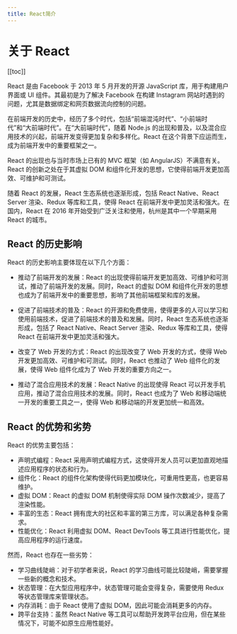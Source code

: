 ```yaml
---
title: React简介
---
```


# 关于 React

[[toc]]

React 是由 Facebook 于 2013 年 5 月开发的开源 JavaScript 库，用于构建用户界面或 UI 组件。其最初是为了解决 Facebook 在构建 Instagram 网站时遇到的问题，尤其是数据绑定和网页数据流向控制的问题。

在前端开发的历史中，经历了多个时代，包括“前端混沌时代”、“小前端时代”和“大前端时代”。在“大前端时代”，随着 Node.js 的出现和普及，以及混合应用技术的兴起，前端开发变得更加复杂和多样化。React 在这个背景下应运而生，成为前端开发中的重要框架之一。

React 的出现也与当时市场上已有的 MVC 框架（如 AngularJS）不满意有关。React 的创新之处在于其虚拟 DOM 和组件化开发的思想，它使得前端开发更加高效、可维护和可测试。

随着 React 的发展，React 生态系统也逐渐形成，包括 React Native、React Server 渲染、Redux 等库和工具，使得 React 在前端开发中更加灵活和强大。在国内，React 在 2016 年开始受到广泛关注和使用，杭州是其中一个早期采用 React 的城市。

## React 的历史影响

React 的历史影响主要体现在以下几个方面：

- 推动了前端开发的发展：React 的出现使得前端开发更加高效、可维护和可测试，推动了前端开发的发展。同时，React 的虚拟 DOM 和组件化开发的思想也成为了前端开发中的重要思想，影响了其他前端框架和库的发展。

- 促进了前端技术的普及：React 的开源和免费使用，使得更多的人可以学习和使用前端技术，促进了前端技术的普及和发展。同时，React 生态系统也逐渐形成，包括了 React Native、React Server 渲染、Redux 等库和工具，使得 React 在前端开发中更加灵活和强大。

- 改变了 Web 开发的方式：React 的出现改变了 Web 开发的方式，使得 Web 开发更加高效、可维护和可测试。同时，React 也推动了 Web 组件化的发展，使得 Web 组件化成为了 Web 开发的重要方向之一。

- 推动了混合应用技术的发展：React Native 的出现使得 React 可以开发手机应用，推动了混合应用技术的发展。同时，React 也成为了 Web 和移动端统一开发的重要工具之一，使得 Web 和移动端的开发更加统一和高效。

## React 的优势和劣势

React 的优势主要包括：

- 声明式编程：React 采用声明式编程方式，这使得开发人员可以更加直观地描述应用程序的状态和行为。
- 组件化：React 的组件化架构使得代码更加模块化，可重用性更高，也更容易维护。
- 虚拟 DOM：React 的虚拟 DOM 机制使得实际 DOM 操作次数减少，提高了渲染性能。
- 丰富的生态：React 拥有庞大的社区和丰富的第三方库，可以满足各种复杂需求。
- 性能优化：React 利用虚拟 DOM、React DevTools 等工具进行性能优化，提高应用程序的运行速度。

然而，React 也存在一些劣势：

- 学习曲线陡峭：对于初学者来说，React 的学习曲线可能比较陡峭，需要掌握一些新的概念和技术。
- 状态管理：在大型应用程序中，状态管理可能会变得复杂，需要使用 Redux 等状态管理库来管理状态。
- 内存消耗：由于 React 使用了虚拟 DOM，因此可能会消耗更多的内存。
- 跨平台支持：虽然 React Native 等工具可以帮助开发跨平台应用，但在某些情况下，可能不如原生应用性能好。
